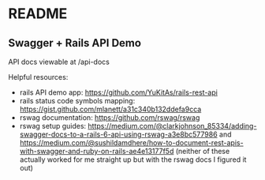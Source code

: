 # README

## Swagger + Rails API Demo

API docs viewable at /api-docs

Helpful resources:
 - rails API demo app: https://github.com/YuKitAs/rails-rest-api
 - rails status code symbols mapping: https://gist.github.com/mlanett/a31c340b132ddefa9cca
 - rswag documentation: https://github.com/rswag/rswag
 - rswag setup guides: https://medium.com/@clarkjohnson_85334/adding-swagger-docs-to-a-rails-6-api-using-rswag-a3e8bc577986 and https://medium.com/@sushildamdhere/how-to-document-rest-apis-with-swagger-and-ruby-on-rails-ae4e13177f5d (neither of these actually worked for me straight up but with the rswag docs I figured it out)
